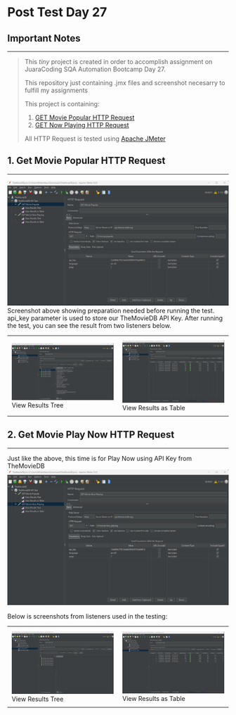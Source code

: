 # Post Test Day 27
## Important Notes
***
>This *tiny* project is created in order to accomplish assignment on JuaraCoding SQA Automation Bootcamp Day 27.
> 
> This repository just containing .jmx files and screenshot necesarry to fulfill my assignments
> 
>This project is containing:
> 1. [GET Movie Popular HTTP Request](https://developers.themoviedb.org/3/movies/get-popular-movies)
> 2. [GET Now Playing HTTP Request](https://developers.themoviedb.org/3/movies/get-now-playing)
>
> All HTTP Request is tested using [Apache JMeter](https://jmeter.apache.org/download_jmeter.cgi)

## 1. Get Movie Popular HTTP Request
***
<img src = "snapshot/MoviePopular_Preparation.png">
Screenshot above showing preparation needed before running the test. api_key parameter is used to store our TheMovieDB API Key.
After running the test, you can see the result from two listeners below.

<div id="image-table-movie-popular">
    <table>
	    <tr>
    	    <td style="padding:10px">
        	    <img src="snapshot/MoviePopular_ViewTree.png" width="900"/>
                <br>
                View Results Tree
      	    </td>
            <td style="padding:10px">
            	<img src="snapshot/MoviePopular_ViewTable.png" width="900"/>
                <br>
                View Results as Table
            </td>
        </tr>
    </table>
</div>

## 2. Get Movie Play Now HTTP Request
***
Just like the above, this time is for Play Now using API Key from TheMovieDB
<img src = "snapshot/NowPlaying_Preparation.png">

Below is screenshots from listeners used in the testing:

<div id="image-table-movie-Now-Playing">
    <table>
	    <tr>
    	    <td style="padding:10px">
        	    <img src="snapshot/NowPlaying_ViewTree.png" width="900"/>
                <br>
                View Results Tree
      	    </td>
            <td style="padding:10px">
            	<img src="snapshot/NowPlaying_ViewTable.png" width="900"/>
                <br>
                View Results as Table
            </td>
        </tr>
    </table>
</div>


